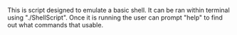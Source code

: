 This is script designed to emulate a basic shell. It can be ran within terminal using "./ShellScript". Once it is running the user can prompt "help" to find out what commands that usable.
